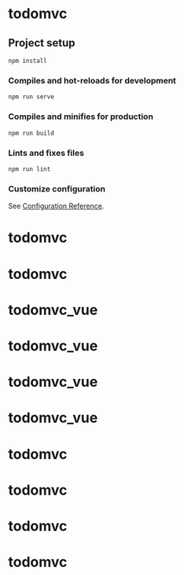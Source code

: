 # todomvc

## Project setup
```
npm install
```

### Compiles and hot-reloads for development
```
npm run serve
```

### Compiles and minifies for production
```
npm run build
```

### Lints and fixes files
```
npm run lint
```

### Customize configuration
See [Configuration Reference](https://cli.vuejs.org/config/).
# todomvc
# todomvc
# todomvc_vue
# todomvc_vue
# todomvc_vue
# todomvc_vue
# todomvc
# todomvc
# todomvc
# todomvc
